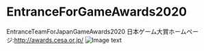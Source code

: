 # EntranceForGameAwards2020
EntranceTeamForJapanGameAwards2020
日本ゲーム大賞ホームページ:http://awards.cesa.or.jp/
![Image text](https://raw.githubusercontent.com/rapidsotaku/EntranceForGameAward2020/8de0d51a600ea4a62b062ce848c5ec01eb55a6f5/EntranceLogo.jpg)
